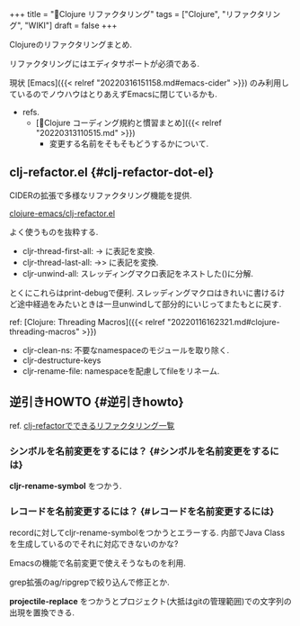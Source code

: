 +++
title = "📝Clojure リファクタリング"
tags = ["Clojure", "リファクタリング", "WIKI"]
draft = false
+++

Clojureのリファクタリングまとめ.

リファクタリングにはエディタサポートが必須である.

現状 [Emacs]({{< relref "20220316151158.md#emacs-cider" >}}) のみ利用しているのでノウハウはとりあえずEmacsに閉じているかも.

-   refs.
    -   [📝Clojure コーディング規約と慣習まとめ]({{< relref "20220313110515.md" >}})
        -   変更する名前をそもそもどうするかについて.


## clj-refactor.el {#clj-refactor-dot-el}

CIDERの拡張で多様なリファクタリング機能を提供.

[clojure-emacs/clj-refactor.el](https://github.com/clojure-emacs/clj-refactor.el)

よく使うものを抜粋する.

-   cljr-thread-first-all: -> に表記を変換.
-   cljr-thread-last-all: ->> に表記を変換.
-   cljr-unwind-all: スレッディングマクロ表記をネストした()に分解.

とくにこれらはprint-debugで便利.
スレッディングマクロはきれいに書けるけど途中経過をみたいときは一旦unwindして部分的にいじってまたもとに戻す.

ref: [Clojure: Threading Macros]({{< relref "20220116162321.md#clojure-threading-macros" >}})

-   cljr-clean-ns: 不要なnamespaceのモジュールを取り除く.
-   cljr-destructure-keys
-   cljr-rename-file: namespaceを配慮してfileをリネーム.


## 逆引きHOWTO {#逆引きhowto}

ref. [clj-refactorでできるリファクタリング一覧](https://github.com/clojure-emacs/clj-refactor.el/wiki)


### シンボルを名前変更をするには？ {#シンボルを名前変更をするには}

**cljr-rename-symbol** をつかう.


### レコードを名前変更するには？ {#レコードを名前変更するには}

recordに対してcljr-rename-symbolをつかうとエラーする. 内部でJava Classを生成しているのでそれに対応できないのかな?

Emacsの機能で名前変更で使えそうなものを利用.

grep拡張のag/ripgrepで絞り込んで修正とか.

**projectile-replace** をつかうとプロジェクト(大抵はgitの管理範囲)での文字列の出現を置換できる.
